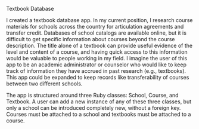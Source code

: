 Textbook Database

I created a textbook database app. In my current position, I research course materials for schools across the country for articulation agreements and transfer credit. Databases of school catalogs are available online, but it is difficult to get specific information about courses beyond the course description. The title alone of a textbook can provide useful evidence of the level and content of a course, and having quick access to this information would be valuable to people working in my field. I imagine the user of this app to be an academic administrator or counselor who would like to keep track of information they have accrued in past research (e.g., textbooks). This app could be expanded to keep records like transferability of courses between two different schools.

The app is structured around three Ruby classes: School, Course, and Textbook. A user can add a new instance of any of these three classes, but only a school can be introduced completely new, without a foreign key. Courses must be attached to a school and textbooks must be attached to a course.
